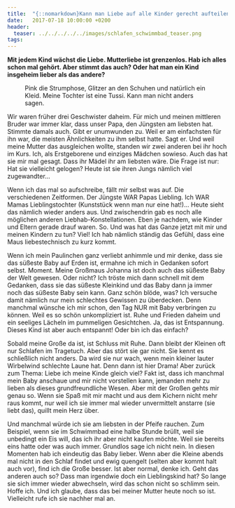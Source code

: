 ```yaml
---
title:  "{::nomarkdown}Kann man Liebe auf alle Kinder gerecht aufteilen?{:/}"
date:   2017-07-18 10:00:00 +0200
header:
  teaser: ../../../../../images/schlafen_schwimmbad_teaser.png
tags:
---
```

**Mit jedem Kind wächst die Liebe. Mutterliebe ist grenzenlos. Hab ich alles schon mal gehört. Aber stimmt das auch? Oder hat man ein Kind insgeheim lieber als das andere?**

<figure>
  <img src="../../../../../images/schlafen_schwimmbad.png" alt="">
  <figcaption>Pink die Strumphose, Glitzer an den Schuhen und natürlich ein Kleid. Meine Tochter ist eine Tussi. Kann man nicht anders sagen.</figcaption>
</figure>



Wir waren früher drei Geschwister daheim. Für mich und meinen mittleren Bruder war immer klar, dass unser Papa, den Jüngsten am liebsten hat. Stimmte damals auch. Gibt er unumwunden zu. Weil er am einfachsten für ihn war, die meisten Ähnlichkeiten zu ihm selbst hatte. Sagt er. Und weil meine Mutter das ausgleichen wollte, standen wir zwei anderen bei ihr hoch im Kurs. Ich, als Erstgeborene und einziges Mädchen sowieso. Auch das hat sie mir mal gesagt. Dass ihr Mädel ihr am liebsten wäre. Die Frage ist nur: Hat sie vielleicht gelogen? Heute ist sie ihren Jungs nämlich viel zugewandter… 

Wenn ich das mal so aufschreibe, fällt mir selbst was auf. Die verschiedenen Zeitformen. Der Jüngste WAR Papas Liebling. Ich WAR Mamas Lieblingstochter (Kunststück wenn man nur eine hat!)… Heute sieht das nämlich wieder anders aus. Und zwischendrin gab es noch alle möglichen anderen Liebhab-Konstellationen. Eben je nachdem, wie Kinder und Eltern gerade drauf waren. So. Und was hat das Ganze jetzt mit mir und meinen Kindern zu tun? Viel! Ich hab nämlich ständig das Gefühl, dass eine Maus liebestechnisch zu kurz kommt.

Wenn ich mein Paulinchen ganz verliebt anhimmle und mir denke, dass sie das süßeste Baby auf Erden ist, ermahne ich mich in Gedanken sofort selbst. Moment. Meine Großmaus Johanna ist doch auch das süßeste Baby der Welt gewesen. Oder nicht? Ich tröste mich dann schnell mit dem Gedanken, dass sie das süßeste Kleinkind und das Baby dann ja immer noch das süßeste Baby sein kann. Ganz schön blöde, was? Ich versuche damit nämlich nur mein schlechtes Gewissen zu überdecken. Denn manchmal wünsche ich mir schon, den Tag NUR mit Baby verbringen zu können. Weil es so schön unkompliziert ist. Ruhe und Frieden daheim und ein seeliges Lächeln im pummeligen Gesichtchen. Ja, das ist Entspannung. Dieses Kind ist aber auch entspannt! Oder bin ich das einfach?

Sobald meine Große da ist, ist Schluss mit Ruhe. Dann bleibt der Kleinen oft nur Schlafen im Tragetuch. Aber das stört sie gar nicht. Sie kennt es schließlich nicht anders. Da wird sie nur wach, wenn mein kleiner lauter Wirbelwind schlechte Laune hat. Denn dann ist hier Drama! Aber zurück zum Thema: Liebe ich meine Kinde gleich viel? Fakt ist, dass ich manchmal mein Baby anschaue und mir nicht vorstellen kann, jemanden mehr zu lieben als dieses grundfreundliche Wesen. Aber mit der Großen gehts mir genau so. Wenn sie Spaß mit mir macht und aus dem Kichern nicht mehr raus kommt, nur weil ich sie immer mal wieder unvermittelt anstarre (sie liebt das), quillt mein Herz über. 

Und manchmal würde ich sie am liebsten in der Pfeife rauchen. Zum Beispiel, wenn sie im Schwimmbad eine halbe Stunde brüllt, weil sie unbedingt ein Eis will, das ich ihr aber nicht kaufen möchte. Weil sie bereits eins hatte oder was auch immer. Grundlos sage ich nicht nein. In diesen Momenten hab ich eindeutig das Baby lieber. Wenn aber die Kleine abends mal nicht in den Schlaf findet und ewig quengelt (selten aber kommt halt auch vor), find ich die Große besser. Ist aber normal, denke ich. Geht das anderen auch so? Dass man irgendwie doch ein Lieblingskind hat? So lange sie sich immer wieder abwechseln, wird das schon nicht so schlimm sein. Hoffe ich. Und ich glaube, dass das bei meiner Mutter heute noch so ist. Vielleicht rufe ich sie nachher mal an. 










